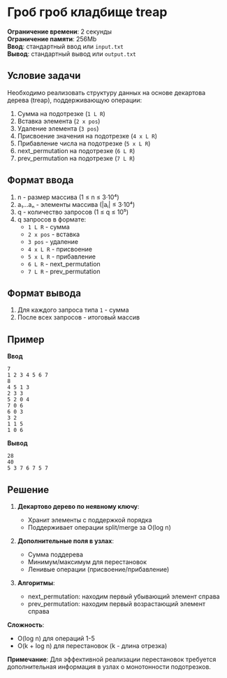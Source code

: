 # Гроб гроб кладбище treap

**Ограничение времени**: 2 секунды  
**Ограничение памяти**: 256Mb  
**Ввод**: стандартный ввод или `input.txt`  
**Вывод**: стандартный вывод или `output.txt`

## Условие задачи
Необходимо реализовать структуру данных на основе декартова дерева (treap), поддерживающую операции:
1. Сумма на подотрезке (`1 L R`)
2. Вставка элемента (`2 x pos`)
3. Удаление элемента (`3 pos`)
4. Присвоение значения на подотрезке (`4 x L R`)
5. Прибавление числа на подотрезке (`5 x L R`)
6. next_permutation на подотрезке (`6 L R`)
7. prev_permutation на подотрезке (`7 L R`)

## Формат ввода
1. n - размер массива (1 ≤ n ≤ 3·10⁴)
2. a₁...aₙ - элементы массива (|aᵢ| ≤ 3·10⁴)
3. q - количество запросов (1 ≤ q ≤ 10⁵)
4. q запросов в формате:
   - `1 L R` - сумма
   - `2 x pos` - вставка
   - `3 pos` - удаление
   - `4 x L R` - присвоение
   - `5 x L R` - прибавление
   - `6 L R` - next_permutation
   - `7 L R` - prev_permutation

## Формат вывода
1. Для каждого запроса типа `1` - сумма
2. После всех запросов - итоговый массив

## Пример
**Ввод**  
```
7
1 2 3 4 5 6 7
8
4 5 1 3
2 3 3
5 2 0 4
7 0 6
6 0 3
3 2
1 1 5
1 0 6
```

**Вывод**  
```
28
40
5 3 7 6 7 5 7
```

## Решение
1. **Декартово дерево по неявному ключу**:
   - Хранит элементы с поддержкой порядка
   - Поддерживает операции split/merge за O(log n)

2. **Дополнительные поля в узлах**:
   - Сумма поддерева
   - Минимум/максимум для перестановок
   - Ленивые операции (присвоение/прибавление)

3. **Алгоритмы**:
   - next_permutation: находим первый убывающий элемент справа
   - prev_permutation: находим первый возрастающий элемент справа

**Сложность**:
- O(log n) для операций 1-5
- O(k + log n) для перестановок (k - длина отрезка)

**Примечание**: Для эффективной реализации перестановок требуется дополнительная информация в узлах о монотонности подотрезков.